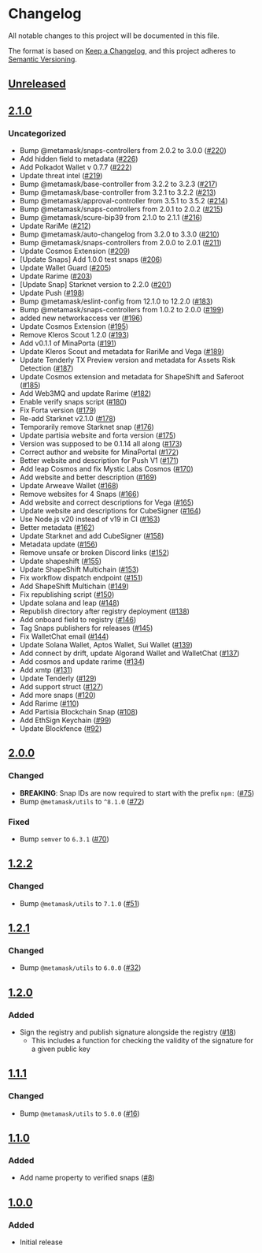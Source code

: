 # Changelog
All notable changes to this project will be documented in this file.

The format is based on [Keep a Changelog](https://keepachangelog.com/en/1.0.0/),
and this project adheres to [Semantic Versioning](https://semver.org/spec/v2.0.0.html).

## [Unreleased]

## [2.1.0]
### Uncategorized
- Bump @metamask/snaps-controllers from 2.0.2 to 3.0.0 ([#220](https://github.com/MetaMask/snaps-registry/pull/220))
- Add hidden field to metadata ([#226](https://github.com/MetaMask/snaps-registry/pull/226))
- Add Polkadot Wallet v 0.7.7 ([#222](https://github.com/MetaMask/snaps-registry/pull/222))
- Update threat intel ([#219](https://github.com/MetaMask/snaps-registry/pull/219))
- Bump @metamask/base-controller from 3.2.2 to 3.2.3 ([#217](https://github.com/MetaMask/snaps-registry/pull/217))
- Bump @metamask/base-controller from 3.2.1 to 3.2.2 ([#213](https://github.com/MetaMask/snaps-registry/pull/213))
- Bump @metamask/approval-controller from 3.5.1 to 3.5.2 ([#214](https://github.com/MetaMask/snaps-registry/pull/214))
- Bump @metamask/snaps-controllers from 2.0.1 to 2.0.2 ([#215](https://github.com/MetaMask/snaps-registry/pull/215))
- Bump @metamask/scure-bip39 from 2.1.0 to 2.1.1 ([#216](https://github.com/MetaMask/snaps-registry/pull/216))
- Update RariMe ([#212](https://github.com/MetaMask/snaps-registry/pull/212))
- Bump @metamask/auto-changelog from 3.2.0 to 3.3.0 ([#210](https://github.com/MetaMask/snaps-registry/pull/210))
- Bump @metamask/snaps-controllers from 2.0.0 to 2.0.1 ([#211](https://github.com/MetaMask/snaps-registry/pull/211))
- Update Cosmos Extension ([#209](https://github.com/MetaMask/snaps-registry/pull/209))
- [Update Snaps] Add 1.0.0 test snaps ([#206](https://github.com/MetaMask/snaps-registry/pull/206))
- Update Wallet Guard ([#205](https://github.com/MetaMask/snaps-registry/pull/205))
- Update Rarime ([#203](https://github.com/MetaMask/snaps-registry/pull/203))
- [Update Snap] Starknet version to 2.2.0 ([#201](https://github.com/MetaMask/snaps-registry/pull/201))
- Update Push ([#198](https://github.com/MetaMask/snaps-registry/pull/198))
- Bump @metamask/eslint-config from 12.1.0 to 12.2.0 ([#183](https://github.com/MetaMask/snaps-registry/pull/183))
- Bump @metamask/snaps-controllers from 1.0.2 to 2.0.0 ([#199](https://github.com/MetaMask/snaps-registry/pull/199))
- added new networkaccess ver ([#196](https://github.com/MetaMask/snaps-registry/pull/196))
- Update Cosmos Extension ([#195](https://github.com/MetaMask/snaps-registry/pull/195))
- Remove Kleros Scout 1.2.0 ([#193](https://github.com/MetaMask/snaps-registry/pull/193))
- Add v0.1.1 of MinaPorta ([#191](https://github.com/MetaMask/snaps-registry/pull/191))
- Update Kleros Scout and metadata for RariMe and Vega ([#189](https://github.com/MetaMask/snaps-registry/pull/189))
- Update Tenderly TX Preview version and metadata for Assets Risk Detection ([#187](https://github.com/MetaMask/snaps-registry/pull/187))
- Update Cosmos extension and metadata for ShapeShift and Saferoot ([#185](https://github.com/MetaMask/snaps-registry/pull/185))
- Add Web3MQ and update Rarime ([#182](https://github.com/MetaMask/snaps-registry/pull/182))
- Enable verify snaps script ([#180](https://github.com/MetaMask/snaps-registry/pull/180))
- Fix Forta version ([#179](https://github.com/MetaMask/snaps-registry/pull/179))
- Re-add Starknet v2.1.0 ([#178](https://github.com/MetaMask/snaps-registry/pull/178))
- Temporarily remove Starknet snap ([#176](https://github.com/MetaMask/snaps-registry/pull/176))
- Update partisia website and forta version ([#175](https://github.com/MetaMask/snaps-registry/pull/175))
- Version was supposed to be 0.1.14 all along ([#173](https://github.com/MetaMask/snaps-registry/pull/173))
- Correct author and website for MinaPortal ([#172](https://github.com/MetaMask/snaps-registry/pull/172))
- Better website and description for Push V1 ([#171](https://github.com/MetaMask/snaps-registry/pull/171))
- Add leap Cosmos and fix Mystic Labs Cosmos ([#170](https://github.com/MetaMask/snaps-registry/pull/170))
- Add website and better description ([#169](https://github.com/MetaMask/snaps-registry/pull/169))
- Update Arweave Wallet ([#168](https://github.com/MetaMask/snaps-registry/pull/168))
- Remove websites for 4 Snaps ([#166](https://github.com/MetaMask/snaps-registry/pull/166))
- Add website and correct descriptions for Vega ([#165](https://github.com/MetaMask/snaps-registry/pull/165))
- Update website and descriptions for CubeSigner ([#164](https://github.com/MetaMask/snaps-registry/pull/164))
- Use Node.js v20 instead of v19 in CI ([#163](https://github.com/MetaMask/snaps-registry/pull/163))
- Better metadata ([#162](https://github.com/MetaMask/snaps-registry/pull/162))
- Update Starknet and add CubeSigner ([#158](https://github.com/MetaMask/snaps-registry/pull/158))
- Metadata update ([#156](https://github.com/MetaMask/snaps-registry/pull/156))
- Remove unsafe or broken Discord links ([#152](https://github.com/MetaMask/snaps-registry/pull/152))
- Update shapeshift ([#155](https://github.com/MetaMask/snaps-registry/pull/155))
- Update ShapeShift Multichain ([#153](https://github.com/MetaMask/snaps-registry/pull/153))
- Fix workflow dispatch endpoint ([#151](https://github.com/MetaMask/snaps-registry/pull/151))
- Add ShapeShift Multichain ([#149](https://github.com/MetaMask/snaps-registry/pull/149))
- Fix republishing script ([#150](https://github.com/MetaMask/snaps-registry/pull/150))
- Update solana and leap ([#148](https://github.com/MetaMask/snaps-registry/pull/148))
- Republish directory after registry deployment ([#138](https://github.com/MetaMask/snaps-registry/pull/138))
- Add onboard field to registry ([#146](https://github.com/MetaMask/snaps-registry/pull/146))
- Tag Snaps publishers for releases ([#145](https://github.com/MetaMask/snaps-registry/pull/145))
- Fix WalletChat email ([#144](https://github.com/MetaMask/snaps-registry/pull/144))
- Update Solana Wallet, Aptos Wallet, Sui Wallet ([#139](https://github.com/MetaMask/snaps-registry/pull/139))
- Add connect by drift, update Algorand Wallet and WalletChat ([#137](https://github.com/MetaMask/snaps-registry/pull/137))
- Add cosmos and update rarime ([#134](https://github.com/MetaMask/snaps-registry/pull/134))
- Add xmtp ([#131](https://github.com/MetaMask/snaps-registry/pull/131))
- Update Tenderly ([#129](https://github.com/MetaMask/snaps-registry/pull/129))
- Add support struct ([#127](https://github.com/MetaMask/snaps-registry/pull/127))
- Add more snaps ([#120](https://github.com/MetaMask/snaps-registry/pull/120))
- Add Rarime ([#110](https://github.com/MetaMask/snaps-registry/pull/110))
- Add Partisia Blockchain Snap ([#108](https://github.com/MetaMask/snaps-registry/pull/108))
- Add EthSign Keychain ([#99](https://github.com/MetaMask/snaps-registry/pull/99))
- Update Blockfence ([#92](https://github.com/MetaMask/snaps-registry/pull/92))

## [2.0.0]
### Changed
- **BREAKING**: Snap IDs are now required to start with the prefix `npm:` ([#75](https://github.com/MetaMask/snaps-registry/pull/75))
- Bump `@metamask/utils` to `^8.1.0` ([#72](https://github.com/MetaMask/snaps-registry/pull/72))

### Fixed
- Bump `semver` to `6.3.1` ([#70](https://github.com/MetaMask/snaps-registry/pull/70))

## [1.2.2]
### Changed
- Bump `@metamask/utils` to `7.1.0` ([#51](https://github.com/MetaMask/snaps-registry/pull/51))

## [1.2.1]
### Changed
- Bump `@metamask/utils` to `6.0.0` ([#32](https://github.com/MetaMask/snaps-registry/pull/32))

## [1.2.0]
### Added
- Sign the registry and publish signature alongside the registry ([#18](https://github.com/MetaMask/snaps-registry/pull/18))
  - This includes a function for checking the validity of the signature for a given public key

## [1.1.1]
### Changed
- Bump `@metamask/utils` to `5.0.0` ([#16](https://github.com/MetaMask/snaps-registry/pull/16))

## [1.1.0]
### Added
- Add name property to verified snaps ([#8](https://github.com/MetaMask/snaps-registry/pull/8))

## [1.0.0]
### Added
- Initial release

[Unreleased]: https://github.com/MetaMask/snaps-registry/compare/v2.1.0...HEAD
[2.1.0]: https://github.com/MetaMask/snaps-registry/compare/v2.0.0...v2.1.0
[2.0.0]: https://github.com/MetaMask/snaps-registry/compare/v1.2.2...v2.0.0
[1.2.2]: https://github.com/MetaMask/snaps-registry/compare/v1.2.1...v1.2.2
[1.2.1]: https://github.com/MetaMask/snaps-registry/compare/v1.2.0...v1.2.1
[1.2.0]: https://github.com/MetaMask/snaps-registry/compare/v1.1.1...v1.2.0
[1.1.1]: https://github.com/MetaMask/snaps-registry/compare/v1.1.0...v1.1.1
[1.1.0]: https://github.com/MetaMask/snaps-registry/compare/v1.0.0...v1.1.0
[1.0.0]: https://github.com/MetaMask/snaps-registry/releases/tag/v1.0.0
